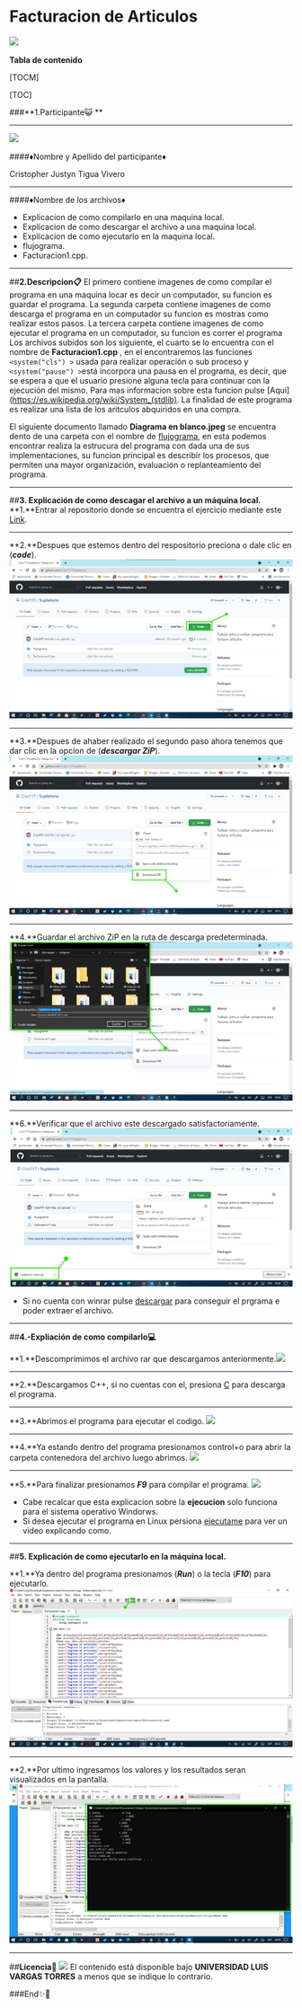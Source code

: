 # Facturacion de Articulos 

![](https://uploadgerencie.com/imagenes/requisitos-factura.png)


**Tabla de contenido**

[TOCM]

[TOC]



###**1.Participante😺 **

------------

![](https://avatars.githubusercontent.com/u/86115235?v=4)



####♦Nombre y Apellido del participante♦


Cristopher Justyn Tigua Vivero


------------
####♦Nombre de los archivos♦
* Explicacion de como compilarlo en una maquina local.
* Explicacion de como descargar el archivo a una maquina local.
* Explicacion de como ejecutarlo en la maquina local.
* flujograma.
* Facturacion1.cpp.


------------
##**2.Descripcion📋**
El primero contiene imagenes de como compilar el programa en una maquina locar es decir un computador, su funcion es guardar el programa.
La segunda carpeta contiene imagenes de como descarga el programa en un computador su funcion es mostras como realizar estos pasos.
La tercera carpeta contiene imagenes de como ejecutar el programa en un computador, su funcion es correr el programa
Los archivos subidos son los siguiente, el cuarto se lo encuentra con el nombre de **Facturacion1.cpp** , en el encontraremos las funciones `<system("cls") >` usada para realizar operación o sub proceso y  `<system("pause") >`está incorpora una pausa en el programa, es decir, que se espera a que el usuario presione alguna tecla para continuar con la ejecución del mismo. Para mas informacion sobre esta funcion pulse [Aqui](https://es.wikipedia.org/wiki/System_(stdlib). La finalidad de este programa es realizar una lista de los aritculos abquiridos en una compra.

El siguiente documento llamado **Diagrama en blanco.jpeg** se encuentra dento de una carpeta con el nombre de [flujograma](https://github.com/CrisJ117/Supletorio/tree/main/flujograma "flujograma"), en esta podemos encontrar realiza la estrucura del programa con dada una de sus implementaciones, su funcion principal es describir los procesos, que permiten una mayor organización, evaluación o replanteamiento del programa.

------------
##**3. Explicación de como descagar el archivo a un máquina local.**
**1.**Entrar al repositorio donde se encuentra el ejercicio mediante este  [Link](https://github.com/CrisJ117/Supletorio "Link").

------------
**2.**Despues que estemos dentro del respositorio preciona o dale clic en (***code***). 
![](https://github.com/CrisJ117/Supletorio/blob/main/Explicaci%C3%B3n%20de%20como%20descagar%20el%20archivo%20a%20un%20m%C3%A1quina%20local/1.jpg?raw=true)

------------


**3.**Despues de ahaber realizado el segundo paso ahora tenemos que dar clic en la opcion de (***descargar ZiP***).
![](https://github.com/CrisJ117/Supletorio/blob/main/Explicaci%C3%B3n%20de%20como%20descagar%20el%20archivo%20a%20un%20m%C3%A1quina%20local/2.jpg?raw=true)

------------


**4.**Guardar el archivo ZiP en la ruta de descarga predeterminada. 
![](https://github.com/CrisJ117/Supletorio/blob/main/Explicaci%C3%B3n%20de%20como%20descagar%20el%20archivo%20a%20un%20m%C3%A1quina%20local/3.jpg?raw=true)

------------


**6.**Verificar que el archivo este descargado satisfactoriamente.
![](https://github.com/CrisJ117/Supletorio/blob/main/Explicaci%C3%B3n%20de%20como%20descagar%20el%20archivo%20a%20un%20m%C3%A1quina%20local/5.jpg?raw=true)


* Si no cuenta con winrar pulse [descargar](https://www.winrar.es/descargas "descargar") para conseguir el prgrama e poder extraer el archivo.


------------

##**4.-Expliación de como compilarlo💻**

**1.**Descomprimimos el archivo rar que descargamos anteriormente.![](https://github.com/CrisJ117/Supletorio/blob/main/Expliaci%C3%B3n%20de%20como%20compilarlo/1.jpg?raw=true)


------------
**2.**Descargamos C++, si no cuentas con el,  presiona [C](https://bloodshed-dev-c.softonic.com/descargar "C") para descarga el programa.

------------

**3.**Abrimos el programa para ejecutar el codigo.
![](https://github.com/CrisJ117/Supletorio/blob/main/Expliaci%C3%B3n%20de%20como%20compilarlo/2.jpg?raw=true)

------------

**4.**Ya estando dentro del programa presionamos control+o para abrir la carpeta contenedora del archivo  luego abrimos. 
![](https://github.com/CrisJ117/Supletorio/blob/main/Expliaci%C3%B3n%20de%20como%20compilarlo/3.jpg?raw=true)

------------

**5.**Para finalizar presionamos ***F9*** para compilar el programa.
![](https://github.com/CrisJ117/Supletorio/blob/main/Expliaci%C3%B3n%20de%20como%20compilarlo/4.jpg?raw=true)
* Cabe recalcar que esta explicacion sobre la  **ejecucion** solo funciona para el sistema operativo Windorws.
* Si desea ejecutar el programa en Linux persiona [ejecutame](https://www.youtube.com/watch?v=L5KW0MugCug "ejecutame") para ver un video explicando como.

------------

##**5. Explicación de como ejecutarlo en la máquina local.**

**1.**Ya dentro del programa presionamos (***Run***) o la tecla (***F10***) para ejecutarlo. ![](https://github.com/CrisJ117/Supletorio/blob/main/Explicaci%C3%B3n%20de%20como%20ejecutarlo%20en%20la%20m%C3%A1quina%20local/1.jpg?raw=true)

------------
**2.**Por ultimo ingresamos los valores y los resultados seran visualizados en la pantalla.
![](https://github.com/CrisJ117/Supletorio/blob/main/Explicaci%C3%B3n%20de%20como%20ejecutarlo%20en%20la%20m%C3%A1quina%20local/2.jpg?raw=true)

------------
##**Licencia📑**
![](https://png.pngtree.com/png-vector/20190228/ourlarge/pngtree-copyright-icon-design-template-vector-isolated-png-image_711440.jpg)
El contenido está disponible bajo **UNIVERSIDAD LUIS VARGAS TORRES** a menos que se indique lo contrario.

###End✨🎉
